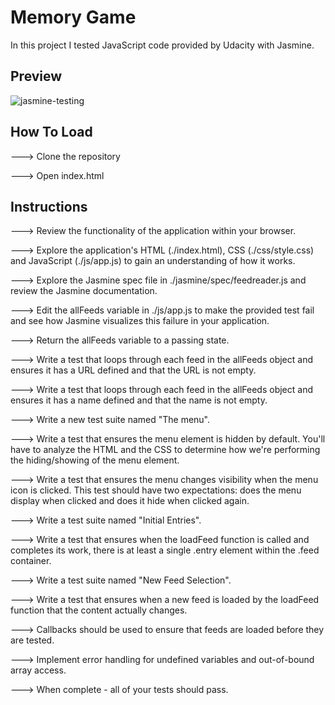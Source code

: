 # Memory Game

In this project I tested JavaScript code provided by Udacity with Jasmine.

## Preview

![jasmine-testing](https://user-images.githubusercontent.com/32144404/37926164-3f3439e6-30fc-11e8-9ad3-736ef84404f6.jpg)

## How To Load

---> Clone the repository

---> Open index.html

## Instructions

---> Review the functionality of the application within your browser.

---> Explore the application's HTML (./index.html), CSS (./css/style.css) and JavaScript (./js/app.js) to gain an understanding of how it works.

---> Explore the Jasmine spec file in ./jasmine/spec/feedreader.js and review the Jasmine documentation.

---> Edit the allFeeds variable in ./js/app.js to make the provided test fail and see how Jasmine visualizes this failure in your application.

---> Return the allFeeds variable to a passing state.

---> Write a test that loops through each feed in the allFeeds object and ensures it has a URL defined and that the URL is not empty.

---> Write a test that loops through each feed in the allFeeds object and ensures it has a name defined and that the name is not empty.

---> Write a new test suite named "The menu".

---> Write a test that ensures the menu element is hidden by default. You'll have to analyze the HTML and the CSS to determine how we're performing the hiding/showing of the menu element.

---> Write a test that ensures the menu changes visibility when the menu icon is clicked. This test should have two expectations: does the menu display when clicked and does it hide when clicked again.

---> Write a test suite named "Initial Entries".

---> Write a test that ensures when the loadFeed function is called and completes its work, there is at least a single .entry element within the .feed container.

---> Write a test suite named "New Feed Selection".

---> Write a test that ensures when a new feed is loaded by the loadFeed function that the content actually changes.

---> Callbacks should be used to ensure that feeds are loaded before they are tested.

---> Implement error handling for undefined variables and out-of-bound array access.

---> When complete - all of your tests should pass.
